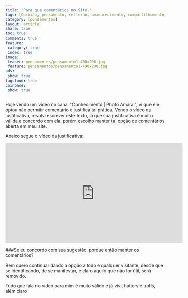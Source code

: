 ```yaml
---
title: "Para que comentários no Site." 
tags: [Opinião, pensamento, reflexão, amadurecimento, compartilhamento, aprendizado, Ideia, posição, politica, comentário, site, fala, democracia, entendimento, desentendimento, desserviço, empatia, senso comum, bom senso, vampiros sociais, engenharia social, massa, manipulação, cultura invertida, desumanidade, hatters, troll]
category: [pensamentos]
layout: article
share: true
toc: true
comments: true
feature:
 category: true
 index: true
image:
 teaser: pensamentos/pensamento1-400x200.jpg
 feature: pensamentos/pensamento1-400x200.jpg
ads: 
 show: true
tagcloud: true
coinbase:
 show: true
---
```

Hoje vendo um vídeo no canal "Conhecimento | Photo Amaral", vi que ele optou não permitir comentário e justifica tal prática. Vendo o vídeo da justificativa, resolvi escrever este texto, já que sua justificativa é muito válida e concordo com ela, porém escolho manter tal opção de comentários aberta em meu site.

<!--more--> 
 
Abaixo segue o vídeo da justificativa: 

<iframe width="560" height="315" src="https://www.youtube.com/embed/hU6ey_2socU" frameborder="0" allowfullscreen></iframe>

###Se eu concordo com sua sugestão, porque então manter os comentários?

Bem quero continuar dando a opção a todo e qualquer visitante, desde que se identificando, de se manifestar, e claro aquilo que não for útil, será removido.

Tudo que fala no vídeo para mim é muito válido e já vivi, hatters e trolls, além claro